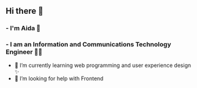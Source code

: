 

## Hi there 👋
### - I'm Aida 🌺
### - I am an Information and Communications Technology Engineer 👩‍💻

- 🌱 I’m currently learning web programming and user experience design ✨
- 🤔 I’m looking for help with Frontend
  
<!--
**M0N11/M0N11** is a ✨ _special_ ✨ repository because its `README.md` (this file) appears on your GitHub profile.

Here are some ideas to get you started:

- 🌱 I’m currently learning web programming and user experience design ✨
- 🤔 I’m looking for help with Frontend

-->
